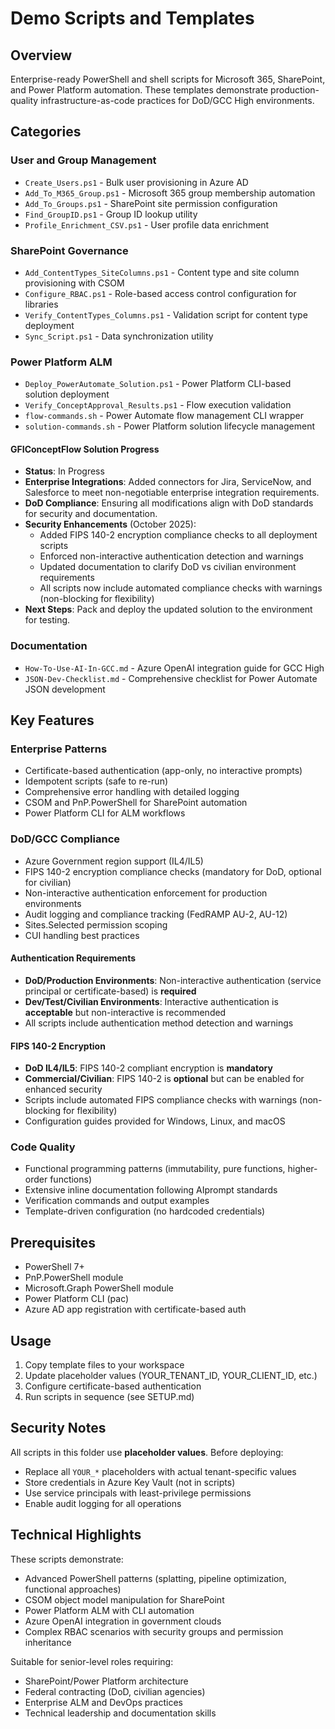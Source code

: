 # Demo Scripts and Templates

## Overview

Enterprise-ready PowerShell and shell scripts for Microsoft 365, SharePoint, and Power Platform automation. These templates demonstrate production-quality infrastructure-as-code practices for DoD/GCC High environments.

## Categories

### User and Group Management
- `Create_Users.ps1` - Bulk user provisioning in Azure AD
- `Add_To_M365_Group.ps1` - Microsoft 365 group membership automation
- `Add_To_Groups.ps1` - SharePoint site permission configuration
- `Find_GroupID.ps1` - Group ID lookup utility
- `Profile_Enrichment_CSV.ps1` - User profile data enrichment

### SharePoint Governance
- `Add_ContentTypes_SiteColumns.ps1` - Content type and site column provisioning with CSOM
- `Configure_RBAC.ps1` - Role-based access control configuration for libraries
- `Verify_ContentTypes_Columns.ps1` - Validation script for content type deployment
- `Sync_Script.ps1` - Data synchronization utility

### Power Platform ALM
- `Deploy_PowerAutomate_Solution.ps1` - Power Platform CLI-based solution deployment
- `Verify_ConceptApproval_Results.ps1` - Flow execution validation
- `flow-commands.sh` - Power Automate flow management CLI wrapper
- `solution-commands.sh` - Power Platform solution lifecycle management

#### GFIConceptFlow Solution Progress
- **Status**: In Progress
- **Enterprise Integrations**: Added connectors for Jira, ServiceNow, and Salesforce to meet non-negotiable enterprise integration requirements.
- **DoD Compliance**: Ensuring all modifications align with DoD standards for security and documentation.
- **Security Enhancements** (October 2025):
  - Added FIPS 140-2 encryption compliance checks to all deployment scripts
  - Enforced non-interactive authentication detection and warnings
  - Updated documentation to clarify DoD vs civilian environment requirements
  - All scripts now include automated compliance checks with warnings (non-blocking for flexibility)
- **Next Steps**: Pack and deploy the updated solution to the environment for testing.

### Documentation
- `How-To-Use-AI-In-GCC.md` - Azure OpenAI integration guide for GCC High
- `JSON-Dev-Checklist.md` - Comprehensive checklist for Power Automate JSON development

## Key Features

### Enterprise Patterns
- Certificate-based authentication (app-only, no interactive prompts)
- Idempotent scripts (safe to re-run)
- Comprehensive error handling with detailed logging
- CSOM and PnP.PowerShell for SharePoint automation
- Power Platform CLI for ALM workflows

### DoD/GCC Compliance
- Azure Government region support (IL4/IL5)
- FIPS 140-2 encryption compliance checks (mandatory for DoD, optional for civilian)
- Non-interactive authentication enforcement for production environments
- Audit logging and compliance tracking (FedRAMP AU-2, AU-12)
- Sites.Selected permission scoping
- CUI handling best practices

#### Authentication Requirements
- **DoD/Production Environments**: Non-interactive authentication (service principal or certificate-based) is **required**
- **Dev/Test/Civilian Environments**: Interactive authentication is **acceptable** but non-interactive is recommended
- All scripts include authentication method detection and warnings

#### FIPS 140-2 Encryption
- **DoD IL4/IL5**: FIPS 140-2 compliant encryption is **mandatory**
- **Commercial/Civilian**: FIPS 140-2 is **optional** but can be enabled for enhanced security
- Scripts include automated FIPS compliance checks with warnings (non-blocking for flexibility)
- Configuration guides provided for Windows, Linux, and macOS

### Code Quality
- Functional programming patterns (immutability, pure functions, higher-order functions)
- Extensive inline documentation following AIprompt standards
- Verification commands and output examples
- Template-driven configuration (no hardcoded credentials)

## Prerequisites

- PowerShell 7+
- PnP.PowerShell module
- Microsoft.Graph PowerShell module
- Power Platform CLI (pac)
- Azure AD app registration with certificate-based auth

## Usage

1. Copy template files to your workspace
2. Update placeholder values (YOUR_TENANT_ID, YOUR_CLIENT_ID, etc.)
3. Configure certificate-based authentication
4. Run scripts in sequence (see SETUP.md)

## Security Notes

All scripts in this folder use **placeholder values**. Before deploying:
- Replace all `YOUR_*` placeholders with actual tenant-specific values
- Store credentials in Azure Key Vault (not in scripts)
- Use service principals with least-privilege permissions
- Enable audit logging for all operations

## Technical Highlights

These scripts demonstrate:
- Advanced PowerShell patterns (splatting, pipeline optimization, functional approaches)
- CSOM object model manipulation for SharePoint
- Power Platform ALM with CLI automation
- Azure OpenAI integration in government clouds
- Complex RBAC scenarios with security groups and permission inheritance

Suitable for senior-level roles requiring:
- SharePoint/Power Platform architecture
- Federal contracting (DoD, civilian agencies)
- Enterprise ALM and DevOps practices
- Technical leadership and documentation skills

